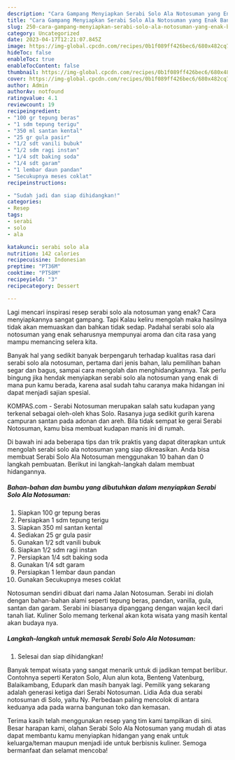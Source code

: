 ```yaml
---
description: "Cara Gampang Menyiapkan Serabi Solo Ala Notosuman yang Enak Banget}"
title: "Cara Gampang Menyiapkan Serabi Solo Ala Notosuman yang Enak Banget}"
slug: 250-cara-gampang-menyiapkan-serabi-solo-ala-notosuman-yang-enak-banget
category: Uncategorized
date: 2023-04-17T12:21:07.845Z
image: https://img-global.cpcdn.com/recipes/0b1f089ff426bec6/680x482cq70/serabi-solo-ala-notosuman-foto-resep-utama.jpg
hideToc: false
enableToc: true
enableTocContent: false
thumbnail: https://img-global.cpcdn.com/recipes/0b1f089ff426bec6/680x482cq70/serabi-solo-ala-notosuman-foto-resep-utama.jpg
cover: https://img-global.cpcdn.com/recipes/0b1f089ff426bec6/680x482cq70/serabi-solo-ala-notosuman-foto-resep-utama.jpg
author: Admin
authorAv: notfound
ratingvalue: 4.1
reviewcount: 19
recipeingredient:
- "100 gr tepung beras"
- "1 sdm tepung terigu"
- "350 ml santan kental"
- "25 gr gula pasir"
- "1/2 sdt vanili bubuk"
- "1/2 sdm ragi instan"
- "1/4 sdt baking soda"
- "1/4 sdt garam"
- "1 lembar daun pandan"
- "Secukupnya meses coklat"
recipeinstructions:

- "Sudah jadi dan siap dihidangkan!"
categories:
- Resep
tags:
- serabi
- solo
- ala

katakunci: serabi solo ala 
nutrition: 142 calories
recipecuisine: Indonesian
preptime: "PT36M"
cooktime: "PT58M"
recipeyield: "3"
recipecategory: Dessert

---
```



Lagi mencari inspirasi resep serabi solo ala notosuman yang enak? Cara menyiapkannya sangat gampang. Tapi Kalau keliru mengolah maka hasilnya tidak akan memuaskan dan bahkan tidak sedap. Padahal serabi solo ala notosuman yang enak seharusnya mempunyai aroma dan cita rasa yang mampu memancing selera kita.


Banyak hal yang sedikit banyak berpengaruh terhadap kualitas rasa dari serabi solo ala notosuman, pertama dari jenis bahan, lalu pemilihan bahan segar dan bagus, sampai cara mengolah dan menghidangkannya. Tak perlu bingung jika hendak menyiapkan serabi solo ala notosuman yang enak di mana pun kamu berada, karena asal sudah tahu caranya maka hidangan ini dapat menjadi sajian spesial.

KOMPAS.com - Serabi Notosuman merupakan salah satu kudapan yang terkenal sebagai oleh-oleh khas Solo. Rasanya juga sedikit gurih karena campuran santan pada adonan dan areh. Bila tidak sempat ke gerai Serabi Notosuman, kamu bisa membuat kudapan manis ini di rumah.


Di bawah ini ada beberapa tips dan trik praktis yang dapat diterapkan untuk mengolah serabi solo ala notosuman yang siap dikreasikan. Anda bisa membuat Serabi Solo Ala Notosuman menggunakan 10 bahan dan 0 langkah pembuatan. Berikut ini langkah-langkah dalam membuat hidangannya.

<!--inarticleads1-->

##### Bahan-bahan dan bumbu yang dibutuhkan dalam menyiapkan Serabi Solo Ala Notosuman:

1. Siapkan 100 gr tepung beras
1. Persiapkan 1 sdm tepung terigu
1. Siapkan 350 ml santan kental
1. Sediakan 25 gr gula pasir
1. Gunakan 1/2 sdt vanili bubuk
1. Siapkan 1/2 sdm ragi instan
1. Persiapkan 1/4 sdt baking soda
1. Gunakan 1/4 sdt garam
1. Persiapkan 1 lembar daun pandan
1. Gunakan Secukupnya meses coklat


Notosuman sendiri dibuat dari nama Jalan Notosuman. Serabi ini diolah dengan bahan-bahan alami seperti tepung beras, pandan, vanilla, gula, santan dan garam. Serabi ini biasanya dipanggang dengan wajan kecil dari tanah liat. Kuliner Solo memang terkenal akan kota wisata yang masih kental akan budaya nya. 

<!--inarticleads2-->

##### Langkah-langkah untuk memasak Serabi Solo Ala Notosuman:


1. Selesai dan siap dihidangkan!

Banyak tempat wisata yang sangat menarik untuk di jadikan tempat berlibur. Contohnya seperti Keraton Solo, Alun alun kota, Benteng Vatenburg, Balaikambang, Edupark dan masih banyak lagi. Pemilik yang sekarang adalah generasi ketiga dari Serabi Notosuman. Lidia Ada dua serabi notosuman di Solo, yaitu Ny. Perbedaan paling mencolok di antara keduanya ada pada warna bangunan toko dan kemasan. 

Terima kasih telah menggunakan resep yang tim kami tampilkan di sini. Besar harapan kami, olahan Serabi Solo Ala Notosuman yang mudah di atas dapat membantu kamu menyiapkan hidangan yang enak untuk keluarga/teman maupun menjadi ide untuk berbisnis kuliner. Semoga bermanfaat dan selamat mencoba!
